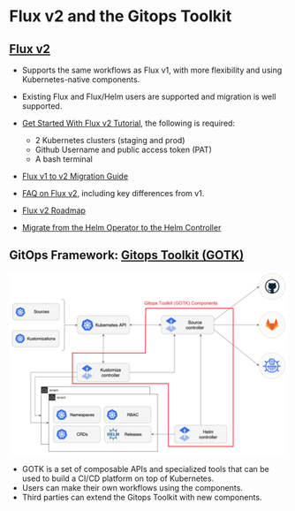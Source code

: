 # Flux v2 and the Gitops Toolkit

## [Flux v2](https://github.com/fluxcd/flux2)

- Supports the same workflows as Flux v1, with more flexibility and using Kubernetes-native components.
- Existing Flux and Flux/Helm users are supported and migration is well supported.
- [Get Started With Flux v2 Tutorial](https://toolkit.fluxcd.io/get-started/), the following is required:
  - 2 Kubernetes clusters (staging and prod)
  - Github Username and public access token (PAT)
  - A bash terminal

- [Flux v1 to v2 Migration Guide](https://toolkit.fluxcd.io/guides/flux-v1-migration/)
- [FAQ on Flux v2](https://github.com/fluxcd/flux2/blob/main/docs/faq/index.md), including key differences from v1.
- [Flux v2 Roadmap](https://toolkit.fluxcd.io/roadmap/)
- [Migrate from the Helm Operator to the Helm Controller](https://toolkit.fluxcd.io/guides/helm-operator-migration/)

## GitOps Framework: [Gitops Toolkit (GOTK)](https://github.com/fluxcd/flux2#gitops-toolkit)

![overview](img/gitops-toolkit.png)

- GOTK is a set of composable APIs and specialized tools that can be used to build a CI/CD platform on top of Kubernetes.
- Users can make their own workflows using the components.
- Third parties can extend the Gitops Toolkit with new components.
